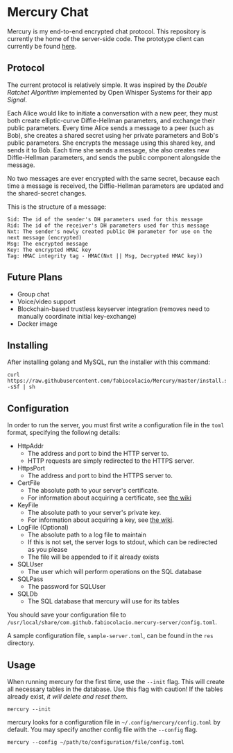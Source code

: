# Mercury Chat

Mercury is my end-to-end encrypted chat protocol.
This repository is currently the home of the server-side code.
The prototype client can currently be found [here](https://github.com/fabiocolacio/quicksilver).

## Protocol

The current protocol is relatively simple.
It was inspired by the *Double Ratchet Algorithm* implemented by Open Whisper Systems for their app *Signal*.

Each Alice would like to initiate a conversation with a new peer, they must both create elliptic-curve Diffie-Hellman parameters, and exchange their public parameters.
Every time Alice sends a message to a peer (such as Bob), she creates a shared secret using her private parameters and Bob's public parameters.
She encrypts the message using this shared key, and sends it to Bob.
Each time she sends a message, she also creates new Diffie-Hellman parameters, and sends the public component alongside the message.

No two messages are ever encrypted with the same secret, because each time a message is received, the Diffie-Hellman parameters are updated and the shared-secret changes.

This is the structure of a message:

```
Sid: The id of the sender's DH parameters used for this message
Rid: The id of the receiver's DH parameters used for this message
Nxt: The sender's newly created public DH parameter for use on the next message (encrypted)
Msg: The encrypted message
Key: The encrypted HMAC key
Tag: HMAC integrity tag - HMAC(Nxt || Msg, Decrypted HMAC key))
```

## Future Plans

* Group chat
* Voice/video support
* Blockchain-based trustless keyserver integration (removes need to manually coordinate initial key-exchange)
* Docker image

## Installing

After installing golang and MySQL, run the installer with this command:

```
curl https://raw.githubusercontent.com/fabiocolacio/Mercury/master/install.sh -sSf | sh
```

## Configuration

In order to run the server, you must first write a configuration file in the ``toml`` format, specifying the following details:

* HttpAddr
  * The address and port to bind the HTTP server to.
  * HTTP requests are simply redirected to the HTTPS server.
* HttpsPort
  * The address and port to bind the HTTPS server to.
* CertFile
  * The absolute path to your server's certificate.
  * For information about acquiring a certificate, see [the wiki](https://github.com/fabiocolacio/Mercury/wiki/Acquiring-an-SSL-Certificate)
* KeyFile
  * The absolute path to your server's private key.
  * For information about acquiring a key, see [the wiki](https://github.com/fabiocolacio/Mercury/wiki/Acquiring-an-SSL-Certificate).
* LogFile (Optional)
  * The absolute path to a log file to maintain
  * If this is not set, the server logs to stdout, which can be redirected as you please
  * The file will be appended to if it already exists
* SQLUser
  * The user which will perform operations on the SQL database
* SQLPass
  * The password for SQLUser
* SQLDb
  * The SQL database that mercury will use for its tables

You should save your configuration file to ``/usr/local/share/com.github.fabiocolacio.mercury-server/config.toml``.

A sample configuration file, ``sample-server.toml``, can be found in the ``res`` directory.

## Usage

When running mercury for the first time, use the ``--init`` flag.
This will create all necessary tables in the database.
Use this flag with caution!
If the tables already exist, *it will delete and reset them*.

```
mercury --init
```

mercury looks for a configuration file in ``~/.config/mercury/config.toml`` by default.
You may specify another config file with the ``--config`` flag.

```
mercury --config ~/path/to/configuration/file/config.toml
```
